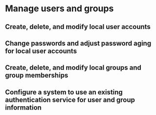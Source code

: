 # Manage users and groups

## Create, delete, and modify local user accounts

## Change passwords and adjust password aging for local user accounts

## Create, delete, and modify local groups and group memberships

## Configure a system to use an existing authentication service for user and group information
